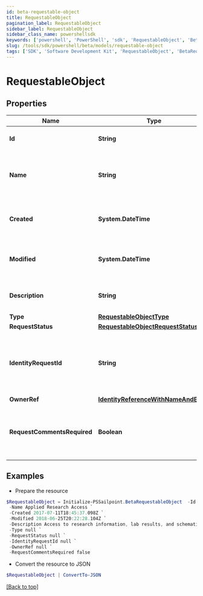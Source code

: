 ```yaml
---
id: beta-requestable-object
title: RequestableObject
pagination_label: RequestableObject
sidebar_label: RequestableObject
sidebar_class_name: powershellsdk
keywords: ['powershell', 'PowerShell', 'sdk', 'RequestableObject', 'BetaRequestableObject'] 
slug: /tools/sdk/powershell/beta/models/requestable-object
tags: ['SDK', 'Software Development Kit', 'RequestableObject', 'BetaRequestableObject']
---
```



# RequestableObject

## Properties

Name | Type | Description | Notes
------------ | ------------- | ------------- | -------------
**Id** | **String** | Id of the requestable object itself | [optional] 
**Name** | **String** | Human-readable display name of the requestable object | [optional] 
**Created** | **System.DateTime** | The time when the requestable object was created | [optional] 
**Modified** | **System.DateTime** | The time when the requestable object was last modified | [optional] 
**Description** | **String** | Description of the requestable object. | [optional] 
**Type** | [**RequestableObjectType**](requestable-object-type) |  | [optional] 
**RequestStatus** | [**RequestableObjectRequestStatus**](requestable-object-request-status) |  | [optional] 
**IdentityRequestId** | **String** | If *requestStatus* is *PENDING*, indicates the id of the associated account activity. | [optional] 
**OwnerRef** | [**IdentityReferenceWithNameAndEmail**](identity-reference-with-name-and-email) |  | [optional] 
**RequestCommentsRequired** | **Boolean** | Whether the requester must provide comments when requesting the object. | [optional] 

## Examples

- Prepare the resource
```powershell
$RequestableObject = Initialize-PSSailpoint.BetaRequestableObject  -Id 2c9180835d2e5168015d32f890ca1581 `
 -Name Applied Research Access `
 -Created 2017-07-11T18:45:37.098Z `
 -Modified 2018-06-25T20:22:28.104Z `
 -Description Access to research information, lab results, and schematics. `
 -Type null `
 -RequestStatus null `
 -IdentityRequestId null `
 -OwnerRef null `
 -RequestCommentsRequired false
```

- Convert the resource to JSON
```powershell
$RequestableObject | ConvertTo-JSON
```


[[Back to top]](#) 

